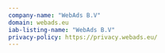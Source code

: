 ```yaml
---
company-name: "WebAds B.V"
domain: webads.eu
iab-listing-name: "WebAds B.V"
privacy-policy: https://privacy.webads.eu/
---
```

